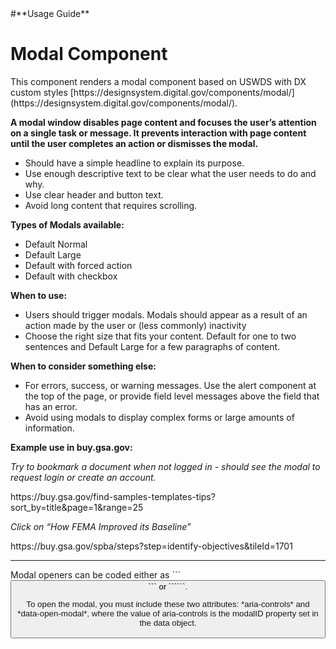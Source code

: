 <div className="guide_container">
#**Usage Guide**
<br>

# Modal Component
<p>This component renders a modal component based on USWDS with DX custom styles [https://designsystem.digital.gov/components/modal/](https://designsystem.digital.gov/components/modal/).</p>
<p><strong>A modal window disables page content and focuses the user’s attention on a single task or message.  It prevents interaction with page content until the user completes an action or dismisses the modal.
</strong></p>
<ul>
<li>Should have a simple headline to explain its purpose.</li>
<li>Use enough descriptive text to be clear what the user needs to do and why.</li>
<li>Use clear header and button text.</li>
<li>Avoid long content that requires scrolling.</li>
</ul>

<p><strong>Types of Modals available: </strong></p>
<ul>
<li>Default Normal</li>
<li>Default Large</li>
<li>Default with forced action</li>
<li>Default with checkbox</li>
</ul>

<p><strong>When to use:</strong></p>
<ul>
<li>Users should trigger modals. Modals should appear as a result of an action made by the user or (less commonly) inactivity</li>
<li>Choose the right size that fits your content. Default for one to two sentences and Default Large for a few paragraphs of content.</li>
</ul>

<p><strong>When to consider something else:</strong></p>
<ul>
<li>For errors, success, or warning messages.  Use the alert component at the top of the page, or provide field level messages above the field that has an error.</li>
<li>Avoid using modals to display complex forms or large amounts of information.</li>
</ul>

<p><strong>Example use in buy.gsa.gov:</strong></p>
<div>
<i>Try to bookmark a document when not logged in - should see the modal to request login or create an account.</i>
<p> https://buy.gsa.gov/find-samples-templates-tips?sort_by=title&page=1&range=25</p>
</div>
<div>
<i>Click on “How FEMA Improved its Baseline”</i>
<p>https://buy.gsa.gov/spba/steps?step=identify-objectives&tileId=1701 </p>
</div>

<hr>

<p>Modal openers can be coded either as ```<button>``` or ```<a>```. </p>

<p>To open the modal, you must include these two attributes: *aria-controls* and *data-open-modal*, where the value of aria-controls is the modalID property set in the data object.</p>
</div>
